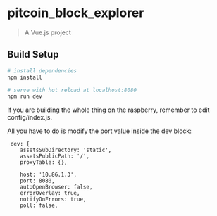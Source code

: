 # pitcoin_block_explorer

> A Vue.js project

## Build Setup

``` bash
# install dependencies
npm install

# serve with hot reload at localhost:8080
npm run dev
```

If you are building the whole thing on the raspberry, remember to edit config/index.js.

All you have to do is modify the port value inside the dev block:

```
 dev: {
    assetsSubDirectory: 'static',
    assetsPublicPath: '/',
    proxyTable: {},

    host: '10.86.1.3',
    port: 8080, 
    autoOpenBrowser: false,
    errorOverlay: true,
    notifyOnErrors: true,
    poll: false,

```

